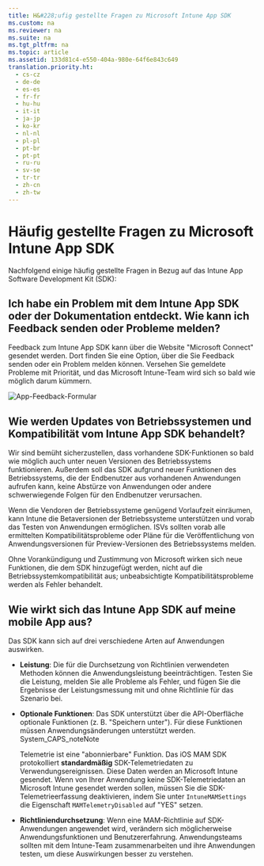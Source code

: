 ```yaml
---
title: H&#228;ufig gestellte Fragen zu Microsoft Intune App SDK
ms.custom: na
ms.reviewer: na
ms.suite: na
ms.tgt_pltfrm: na
ms.topic: article
ms.assetid: 133d81c4-e550-404a-980e-64f6e843c649
translation.priority.ht: 
  - cs-cz
  - de-de
  - es-es
  - fr-fr
  - hu-hu
  - it-it
  - ja-jp
  - ko-kr
  - nl-nl
  - pl-pl
  - pt-br
  - pt-pt
  - ru-ru
  - sv-se
  - tr-tr
  - zh-cn
  - zh-tw
---
```

# H&#228;ufig gestellte Fragen zu Microsoft Intune App SDK
Nachfolgend einige häufig gestellte Fragen in Bezug auf das Intune App Software Development Kit (SDK):

## Ich habe ein Problem mit dem Intune App SDK oder der Dokumentation entdeckt. Wie kann ich Feedback senden oder Probleme melden?

Feedback zum Intune App SDK kann über die Website "Microsoft Connect" gesendet werden. Dort finden Sie eine Option, über die Sie Feedback senden oder ein Problem melden können. Versehen Sie gemeldete Probleme mit Priorität, und das Microsoft Intune-Team wird sich so bald wie möglich darum kümmern.

![App-Feedback-Formular](/Image/App-Feedback-Form.png)

## Wie werden Updates von Betriebssystemen und Kompatibilität vom Intune App SDK behandelt?

Wir sind bemüht sicherzustellen, dass vorhandene SDK-Funktionen so bald wie möglich auch unter neuen Versionen des Betriebssystems funktionieren. Außerdem soll das SDK aufgrund neuer Funktionen des Betriebssystems, die der Endbenutzer aus vorhandenen Anwendungen aufrufen kann, keine Abstürze von Anwendungen oder andere schwerwiegende Folgen für den Endbenutzer verursachen.

Wenn die Vendoren der Betriebssysteme genügend Vorlaufzeit einräumen, kann Intune die Betaversionen der Betriebssysteme unterstützen und vorab das Testen von Anwendungen ermöglichen. ISVs sollten vorab alle ermittelten Kompatibilitätsprobleme oder Pläne für die Veröffentlichung von Anwendungsversionen für Preview-Versionen des Betriebssystems melden.

Ohne Vorankündigung und Zustimmung von Microsoft wirken sich neue Funktionen, die dem SDK hinzugefügt werden, nicht auf die Betriebssystemkompatibilität aus; unbeabsichtigte Kompatibilitätsprobleme werden als Fehler behandelt.

## Wie wirkt sich das Intune App SDK auf meine mobile App aus?

Das SDK kann sich auf drei verschiedene Arten auf Anwendungen auswirken.
* **Leistung**: Die für die Durchsetzung von Richtlinien verwendeten Methoden können die Anwendungsleistung beeinträchtigen. Testen Sie die Leistung, melden Sie alle Probleme als Fehler, und fügen Sie die Ergebnisse der Leistungsmessung mit und ohne Richtlinie für das Szenario bei.
* **Optionale Funktionen**: Das SDK unterstützt über die API-Oberfläche optionale Funktionen (z. B. "Speichern unter"). Für diese Funktionen müssen Anwendungsänderungen unterstützt werden.
    System_CAPS_noteNote

    Telemetrie ist eine "abonnierbare" Funktion. Das iOS MAM SDK protokolliert **standardmäßig** SDK-Telemetriedaten zu Verwendungsereignissen. Diese Daten werden an Microsoft Intune gesendet. Wenn von Ihrer Anwendung keine SDK-Telemetriedaten an Microsoft Intune gesendet werden sollen, müssen Sie die SDK-Telemetrieerfassung deaktivieren, indem Sie unter `IntuneMAMSettings` die Eigenschaft `MAMTelemetryDisabled` auf "YES" setzen.
* **Richtliniendurchsetzung**: Wenn eine MAM-Richtlinie auf SDK-Anwendungen angewendet wird, verändern sich möglicherweise Anwendungsfunktionen und Benutzererfahrung. Anwendungsteams sollten mit dem Intune-Team zusammenarbeiten und ihre Anwendungen testen, um diese Auswirkungen besser zu verstehen.



